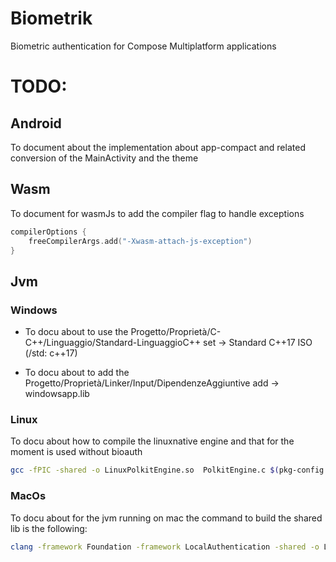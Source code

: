 # Biometrik

Biometric authentication for Compose Multiplatform applications

# TODO:

## Android

To document about the implementation about app-compact and related conversion of the MainActivity and the theme

## Wasm

To document for wasmJs to add the compiler flag to handle exceptions

```kotlin
compilerOptions {
    freeCompilerArgs.add("-Xwasm-attach-js-exception")
}
```

## Jvm

### Windows

- To docu about to use the Progetto/Proprietà/C-C++/Linguaggio/Standard-LinguaggioC++ set -> Standard C++17 ISO (/std:
  c++17)

- To docu about to add the Progetto/Proprietà/Linker/Input/DipendenzeAggiuntive add -> windowsapp.lib

### Linux

To docu about how to compile the linuxnative engine and that for the moment is used without bioauth

```bash
gcc -fPIC -shared -o LinuxPolkitEngine.so  PolkitEngine.c $(pkg-config --cflags --libs polkit-gobject-1 gio-2.0 glib-2.0)
```

### MacOs 

To docu about for the jvm running on mac the command to build the shared lib is the following:

```bash
clang -framework Foundation -framework LocalAuthentication -shared -o LocalAuthenticationEngine.dylib LocalAuthenticationEngine.m
```